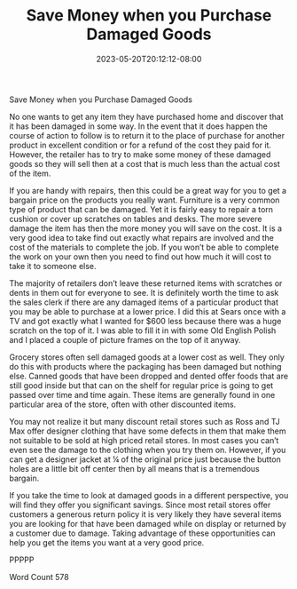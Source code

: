 ﻿---
title: "Save Money when you Purchase Damaged Goods"
date: 2023-05-20T20:12:12-08:00
description: "txt Tips for Web Success"
featured_image: "/images/txt.jpg"
tags: ["txt"]
---

Save Money when you Purchase Damaged Goods

No one wants to get any item they have purchased home and discover that it has been damaged in some way. In the event that it does happen the course of action to follow is to return it to the place of purchase for another product in excellent condition or for a refund of the cost they paid for it. However, the retailer has to try to make some money of these damaged goods so they will sell then at a cost that is much less than the actual cost of the item.

If you are handy with repairs, then this could be a great way for you to get a bargain price on the products you really want. Furniture is a very common type of product that can be damaged. Yet it is fairly easy to repair a torn cushion or cover up scratches on tables and desks. The more severe damage the item has then the more money you will save on the cost. It is a very good idea to take find out exactly what repairs are involved and the cost of the materials to complete the job. If you won’t be able to complete the work on your own then you need to find out how much it will cost to take it to someone else. 

The majority of retailers don’t leave these returned items with scratches or dents in them out for everyone to see. It is definitely worth the time to ask the sales clerk if there are any damaged items of a particular product that you may be able to purchase at a lower price. I did this at Sears once with a TV and got exactly what I wanted for $600 less because there was a huge scratch on the top of it. I was able to fill it in with some Old English Polish and I placed a couple of picture frames on the top of it anyway. 

Grocery stores often sell damaged goods at a lower cost as well. They only do this with products where the packaging has been damaged but nothing else. Canned goods that have been dropped and dented offer foods that are still good inside but that can on the shelf for regular price is going to get passed over time and time again. These items are generally found in one particular area of the store, often with other discounted items. 

You may not realize it but many discount retail stores such as Ross and TJ Max offer designer clothing that have some defects in them that make them not suitable to be sold at high priced retail stores. In most cases you can’t even see the damage to the clothing when you try them on. However, if you can get a designer jacket at ¼ of the original price just because the button holes are a little bit off center then by all means that is a tremendous bargain.

If you take the time to look at damaged goods in a different perspective, you will find they offer you significant savings. Since most retail stores offer customers a generous return policy it is very likely they have several items you are looking for that have been damaged while on display or returned by a customer due to damage. Taking advantage of these opportunities can help you get the items you want at a very good price. 

PPPPP

Word Count 578





